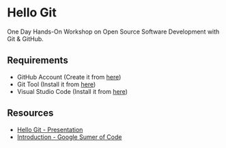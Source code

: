 # Hello Git
One Day Hands-On Workshop on Open Source Software Development with Git & GitHub.

## Requirements
- GitHub Account (Create it from [here](https://github.com/))
- Git Tool (Install it from [here](https://git-scm.com/downloads))
- Visual Studio Code (Install it from [here](https://code.visualstudio.com/download))

## Resources
- [Hello Git - Presentation](https://docs.google.com/presentation/d/1GFkqPo97QgjDdUt1CVsrIA1CjR-2T7HK995cnEW1z3k/edit?usp=sharing)
- [Introduction - Google Sumer of Code](https://developers.google.com/open-source/gsoc/resources/downloads/GSoC2020Presentation.pptx)
